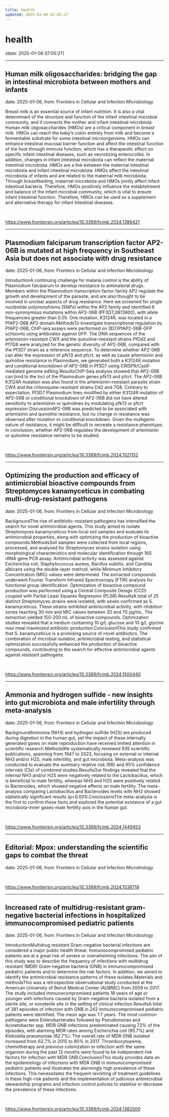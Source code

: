 ```yaml
---
title: health
updated: 2025-01-06 07:05:27
---
```


# health

(date: 2025-01-06 07:05:27)

---

## Human milk oligosaccharides: bridging the gap in intestinal microbiota between mothers and infants

date: 2025-01-06, from: Frontiers in Cellular and Infection Microbiology

Breast milk is an essential source of infant nutrition. It is also a vital determinant of the structure and function of the infant intestinal microbial community, and it connects the mother and infant intestinal microbiota. Human milk oligosaccharides (HMOs) are a critical component in breast milk. HMOs can reach the baby’s colon entirely from milk and become a fermentable substrate for some intestinal microorganisms. HMOs can enhance intestinal mucosal barrier function and affect the intestinal function of the host through immune function, which has a therapeutic effect on specific infant intestinal diseases, such as necrotizing enterocolitis. In addition, changes in infant intestinal microbiota can reflect the maternal intestinal microbiota. HMOs are a link between the maternal intestinal microbiota and infant intestinal microbiota. HMOs affect the intestinal microbiota of infants and are related to the maternal milk microbiota. Through breastfeeding, maternal microbiota and HMOs jointly affect infant intestinal bacteria. Therefore, HMOs positively influence the establishment and balance of the infant microbial community, which is vital to ensure infant intestinal function. Therefore, HMOs can be used as a supplement and alternative therapy for infant intestinal diseases. 

<br> 

<https://www.frontiersin.org/articles/10.3389/fcimb.2024.1386421>

---

## Plasmodium falciparum transcription factor AP2-06B is mutated at high frequency in Southeast Asia but does not associate with drug resistance

date: 2025-01-06, from: Frontiers in Cellular and Infection Microbiology

IntroductionA continuing challenge for malaria control is the ability of Plasmodium falciparum to develop resistance to antimalarial drugs. Members within the Plasmodium transcription factor family AP2 regulate the growth and development of the parasite, and are also thought to be involved in unclear aspects of drug resistance. Here we screened for single nucleotide polymorphisms (SNPs) within the AP2 family and identified 6 non-synonymous mutations within AP2-06B (PF3D7_0613800), with allele frequencies greater than 0.05. One mutation, K3124R, was located in a PfAP2-06B AP2 domain.MethodsTo investigate transcriptional regulation by PfAP2-06B, ChIP-seq assays were performed on 3D7/PfAP2-06B-GFP schizonts using antibodies against GFP. The DNA sequences of the artemisinin-resistant CWX and the quinoline-resistant strains PfDd2 and Pf7G8 were analyzed for the genetic diversity of AP2-06B, compared with the Pf3D7 strain as a reference sequence. To determine whether AP2-06B can alter the expression of pfk13 and pfcrt, as well as cause artemisinin and quinoline resistance in Plasmodium, we generated both a K3124R mutation and conditional knockdown of AP2-06B in Pf3D7 using CRISPR/Cas9-mediated genome editing.ResultsChIP-Seq analysis showed that AP2-06B can bind to the loci of the Plasmodium genes pfk13 and pfcrt. The AP2-06B K3124R mutation was also found in the artemisinin-resistant parasite strain CWX and the chloroquine-resistant strains Dd2 and 7G8. Contrary to expectation, Pf3D7 Plasmodium lines modified by either K3124R mutation of AP2-06B or conditional knockdown of AP2-06B did not have altered sensitivity to artemisinin or quinolines by modulating pfk13 or pfcrt expression.DiscussionAP2-06B was predicted to be associated with artemisinin and quinoline resistance, but no change in resistance was observed after mutation or conditional knockdown. Given the multigenic nature of resistance, it might be difficult to recreate a resistance phenotype. In conclusion, whether AP2-06B regulates the development of artemisinin or quinoline resistance remains to be studied. 

<br> 

<https://www.frontiersin.org/articles/10.3389/fcimb.2024.1521152>

---

## Optimizing the production and efficacy of antimicrobial bioactive compounds from Streptomyces kanamyceticus in combating multi-drug-resistant pathogens

date: 2025-01-06, from: Frontiers in Cellular and Infection Microbiology

BackgroundThe rise of antibiotic-resistant pathogens has intensified the search for novel antimicrobial agents. This study aimed to isolate Streptomyces kanamyceticus from local soil samples and evaluate its antimicrobial properties, along with optimizing the production of bioactive compounds.MethodsSoil samples were collected from local regions, processed, and analysed for Streptomyces strains isolation using morphological characteristics and molecular identification through 16S rRNA gene PCR assay. Antimicrobial activity was assessed against Escherichia coli, Staphylococcus aureus, Bacillus subtilis, and Candida albicans using the double-layer method, while Minimum Inhibitory Concentration (MIC) values were determined. The extracted compounds underwent Fourier Transform Infrared Spectroscopy (FTIR) analysis for functional group identification. Optimization of bioactive compound production was performed using a Central Composite Design (CCD) coupled with Partial Least Squares Regression (PLSR).ResultsA total of 25 distinct Streptomyces strains were isolated, with seven confirmed as S. kanamyceticus. These strains exhibited antimicrobial activity, with inhibition zones reaching 30 mm and MIC values between 20 and 70 µg/mL. The extraction yielded 150-200 mL of bioactive compounds. Optimization studies revealed that a medium containing 10 g/L glucose and 10 g/L glycine max meal maximized antibiotic production.ConclusionThis study confirmed that S. kanamyceticus is a promising source of novel antibiotics. The combination of microbial isolation, antimicrobial testing, and statistical optimization successfully enhanced the production of bioactive compounds, contributing to the search for effective antimicrobial agents against resistant pathogens. 

<br> 

<https://www.frontiersin.org/articles/10.3389/fcimb.2024.1500440>

---

## Ammonia and hydrogen sulfide - new insights into gut microbiota and male infertility through meta-analysis

date: 2025-01-06, from: Frontiers in Cellular and Infection Microbiology

BackgroundAmmonia (NH3) and hydrogen sulfide (H2S) are produced during digestion in the human gut, yet the impact of these internally generated gases on male reproduction have received limited attention in scientific research.MethodsWe systematically reviewed 935 scientific publications, spanning from 1947 to 2023, focusing on external or internal NH3 and/or H2S, male infertility, and gut microbiota. Meta-analysis was conducted to evaluate the summary relative risk (RR) and 95% confidence intervals (CIs) of combined studies.ResultsOur findings revealed that the internal NH3 and/or H2S were negatively related to the Lactobacillus, which is beneficial to male fertility, whereas NH3 and H2S were positively related to Bacteroides, which showed negative effects on male fertility. The meta-analysis comparing Lactobacillus and Bacteroides levels with NH3 showed statistically significant results (p<0.001).ConclusionsThe meta-analysis is the first to confirm these facts and explored the potential existence of a gut microbiota-inner gases-male fertility axis in the human gut. 

<br> 

<https://www.frontiersin.org/articles/10.3389/fcimb.2024.1449453>

---

## Editorial: Mpox: understanding the scientific gaps to combat the threat

date: 2025-01-06, from: Frontiers in Cellular and Infection Microbiology

 

<br> 

<https://www.frontiersin.org/articles/10.3389/fcimb.2024.1538718>

---

## Increased rate of multidrug-resistant gram-negative bacterial infections in hospitalized immunocompromised pediatric patients

date: 2025-01-06, from: Frontiers in Cellular and Infection Microbiology

IntroductionMultidrug resistant Gram-negative bacterial infections are considered a major public health threat. Immunocompromised pediatric patients are at a great risk of severe or overwhelming infections. The aim of this study was to describe the frequency of infections with multidrug resistant (MDR) Gram-negative bacteria (GNB) in immunocompromised pediatric patients and to determine the risk factors. In addition, we aimed to identify the antimicrobial resistance patterns of these isolates.Materials and methodsThis was a retrospective observational study conducted at the American University of Beirut Medical Center (AUBMC) from 2009 to 2017. The study included immunocompromised patients 18 years of age or younger with infections caused by Gram-negative bacteria isolated from a sterile site, or nonsterile site in the setting of clinical infection.ResultsA total of 381 episodes of infection with GNB in 242 immunocompromised pediatric patients were identified. The mean age was 7.7 years. The most common pathogens were Enterobacterales followed by Pseudomonas and Acinetobacter spp. MDR GNB infections predominated causing 72% of the episodes, with alarming MDR rates among Escherichia coli (95.7%) and Klebsiella pneumoniae (82.7%). The overall rate of MDR GNB isolated increased from 62.7% in 2015 to 90% in 2017. Thrombocytopenia, chemotherapy and previous colonization or infection with the same organism during the past 12 months were found to be independent risk factors for infection with MDR GNB.ConclusionThis study provides data on the epidemiology of infections with MDR GNB in immunocompromised pediatric patients and illustrates the alarmingly high prevalence of these infections. This necessitates the frequent revisiting of treatment guidelines in these high-risk patients and the implementation of judicious antimicrobial stewardship programs and infection control policies to stabilize or decrease the prevalence of these infections. 

<br> 

<https://www.frontiersin.org/articles/10.3389/fcimb.2024.1382500>

